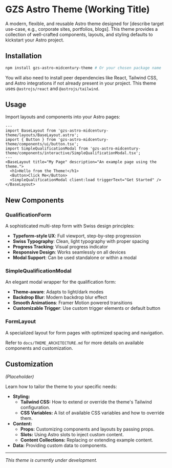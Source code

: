 # GZS Astro Theme (Working Title)

A modern, flexible, and reusable Astro theme designed for [describe target use-case, e.g., corporate sites, portfolios, blogs]. This theme provides a collection of well-crafted components, layouts, and styling defaults to kickstart your Astro project.

## Installation

```bash
npm install gzs-astro-midcentury-theme # Or your chosen package name
```
You will also need to install peer dependencies like React, Tailwind CSS, and Astro integrations if not already present in your project. This theme uses `@astrojs/react` and `@astrojs/tailwind`.

## Usage

Import layouts and components into your Astro pages:

```astro
---
import BaseLayout from 'gzs-astro-midcentury-theme/layouts/BaseLayout.astro';
import { Button } from 'gzs-astro-midcentury-theme/components/ui/button.tsx';
import SimpleQualificationModal from 'gzs-astro-midcentury-theme/components/interactive/SimpleQualificationModal.tsx';
---
<BaseLayout title="My Page" description="An example page using the theme.">
  <h1>Hello from the Theme!</h1>
  <Button>Click Me</Button>
  <SimpleQualificationModal client:load triggerText="Get Started" />
</BaseLayout>
```

## New Components

### QualificationForm
A sophisticated multi-step form with Swiss design principles:
- **Typeform-style UX**: Full viewport, step-by-step progression
- **Swiss Typography**: Clean, light typography with proper spacing
- **Progress Tracking**: Visual progress indicator
- **Responsive Design**: Works seamlessly on all devices
- **Modal Support**: Can be used standalone or within a modal

### SimpleQualificationModal
An elegant modal wrapper for the qualification form:
- **Theme-aware**: Adapts to light/dark modes
- **Backdrop Blur**: Modern backdrop blur effect
- **Smooth Animations**: Framer Motion powered transitions
- **Customizable Trigger**: Use custom trigger elements or default button

### FormLayout
A specialized layout for form pages with optimized spacing and navigation.

Refer to `docs/THEME_ARCHITECTURE.md` for more details on available components and customization.

## Customization

*(Placeholder)*

Learn how to tailor the theme to your specific needs:

*   **Styling:**
    *   **Tailwind CSS:** How to extend or override the theme's Tailwind configuration.
    *   **CSS Variables:** A list of available CSS variables and how to override them.
*   **Content:**
    *   **Props:** Customizing components and layouts by passing props.
    *   **Slots:** Using Astro slots to inject custom content.
    *   **Content Collections:** Replacing or extending example content.
*   **Data:** Providing custom data to components.

---

*This theme is currently under development.*
